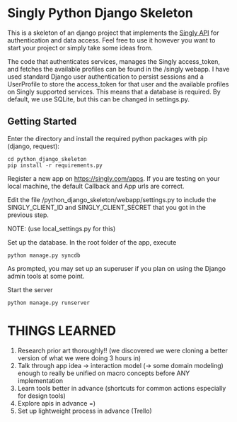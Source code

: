 Singly Python Django Skeleton
=============================
This is a skeleton of an django project that implements the [Singly API](https://singly.com) for authentication and data access. Feel free to use it however you want to start your project or simply take some ideas from.

The code that authenticates services, manages the Singly access_token, and fetches the available profiles can be found in the /singly webapp. I have used standard Django user authentication to persist sessions and a UserProfile to store the access_token for that user and the available profiles on Singly supported services. This means that a database is required. By default, we use SQLite, but this can be changed in settings.py. 


Getting Started
---------------
Enter the directory and install the required python packages with pip (django, request):

    cd python_django_skeleton
    pip install -r requirements.py

Register a new app on https://singly.com/apps. If you are testing on your local machine, the default Callback and App urls are correct.

Edit the file /python_django_skeleton/webapp/settings.py to include the SINGLY_CLIENT_ID and SINGLY_CLIENT_SECRET that you got in the previous step.

NOTE: (use local_settings.py for this)

Set up the database. In the root folder of the app, execute

    python manage.py syncdb

As prompted, you may set up an superuser if you plan on using the Django admin tools at some point.

Start the server

    python manage.py runserver

THINGS LEARNED
==============

1. Research prior art thoroughly!! (we discovered we were cloning a better version of what we were doing 3 hours in)
2. Talk through app idea -> interaction model (-> some domain modeling) enough to really be unified on macro concepts before ANY implementation
3. Learn tools better in advance (shortcuts for common actions especially for design tools)
4. Explore apis in advance =)
5. Set up lightweight process in advance (Trello)
